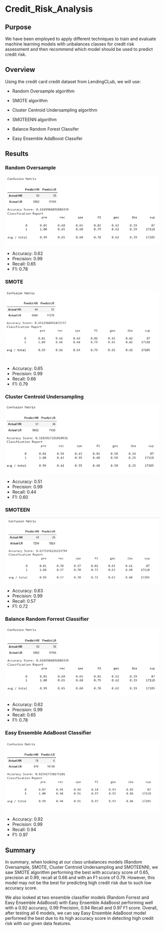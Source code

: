 # Credit_Risk_Analysis

## Purpose
We have been employed to apply different techniques to train and evaluate machine learning models with unbalances classes for credit risk assessment and then recommend which model should be used to predict credit risk.

## Overview

Using the credit card credit dataset from LendingCLub, we will use:

- Random Oversample algorithm

- SMOTE algorithm

- Cluster Centroid Undersampling algorithm

- SMOTEENN algorithm

- Balance Random Forest Classifer

- Easy Ensemble AdaBoost Classifer

## Results

### Random Oversample

![over](https://github.com/QQrex/Credit_Risk_Analysis/blob/main/Images/Random%20Oversample.PNG)
- Accuracy: 0.62
- Precision: 0.99
- Recall: 0.65
- F1: 0.78

### SMOTE

![smote](https://github.com/QQrex/Credit_Risk_Analysis/blob/main/Images/SMOTE%20Oversample.PNG)
- Accuracy: 0.65
- Precision: 0.99
- Recall: 0.66
- F1: 0.79

### Cluster Centroid Undersampling

![under](https://github.com/QQrex/Credit_Risk_Analysis/blob/main/Images/Undersampling.PNG)
- Accuracy: 0.51
- Precision: 0.99
- Recall: 0.44
- F1: 0.60

### SMOTEEN

![combine](https://github.com/QQrex/Credit_Risk_Analysis/blob/main/Images/Combine%20SMOTEENN.PNG)
- Accuracy: 0.63
- Precision: 0.99
- Recall: 0.57
- F1: 0.72

### Balance Random Forrest Classifier

![forrest](https://github.com/QQrex/Credit_Risk_Analysis/blob/main/Images/Random%20Oversample.PNG)
- Accuracy: 0.62
- Precision: 0.99
- Recall: 0.65
- F1: 0.78

### Easy Ensemble AdaBoost Classifier

![ada](https://github.com/QQrex/Credit_Risk_Analysis/blob/main/Images/Adaboost.PNG)
- Accuracy: 0.92
- Precision: 0.99
- Recall: 0.94
- F1: 0.97

## Summary

In summary, when looking at our class unbalances models (Random Oversample, SMOTE, Cluster Centroid Undersampling and SMOTEENN), we saw SMOTE algorithm performing the best with accuracy score of 0.65, precision at 0.99, recall at 0.66 and with an F1 score of 0.79. However, this model may not be the best for predicting high credit risk due to such low accuracy score.

We also looked at two ensemble classifier models (Random Forrest and Easy Ensemble AdaBoost) with Easy Ensemble AdaBoost performing well with a 0.92 accuracy, 0.99 Precision, 0.94 Recall and 0.97 F1 score. Overall, after testing all 6 models, we can say Easy Ensemble AdaBoost model performed the best due to its high accuracy score in detecting high credit risk with our given data features.
